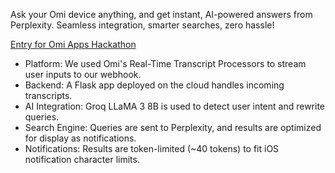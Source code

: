 Ask your Omi device anything, and get instant, AI-powered answers from Perplexity. Seamless integration, smarter searches, zero hassle!


[Entry for Omi Apps Hackathon](https://devpost.com/software/searchperplexity)


- Platform: We used Omi's Real-Time Transcript Processors to stream user inputs to our webhook. 
- Backend: A Flask app deployed on the cloud handles incoming transcripts. 
- AI Integration: Groq LLaMA 3 8B is used to detect user intent and rewrite queries. 
- Search Engine: Queries are sent to Perplexity, and results are optimized for display as notifications. 
- Notifications: Results are token-limited (~40 tokens) to fit iOS notification character limits.




